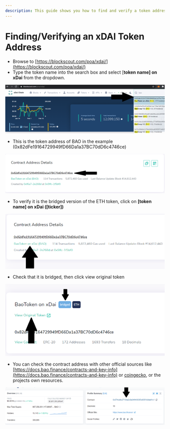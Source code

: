 ```yaml
---
description: This guide shows you how to find and verify a token address on xDAI
---
```


# Finding/Verifying an xDAI Token Address

* Browse to [https://blockscout.com/poa/xdai/](https://blockscout.com/poa/xdai/)
* Type the token name into the search box and select \[**token name] on xDai** from the dropdown.

![](<../../.gitbook/assets/image (48).png>)

* This is the token address of BAO in the example (0x82dFe19164729949fD66Da1a37BC70dD6c4746ce)

![](<../../.gitbook/assets/image (84).png>)

* To verify it is the bridged version of the ETH token, click on **\[token name] on xDai (\[ticker])**

![](<../../.gitbook/assets/image (41).png>)

* Check that it is bridged, then click view original token

![](<../../.gitbook/assets/image (103).png>)

* You can check the contract address with other official sources like [https://docs.bao.finance/contracts-and-key-info](https://docs.bao.finance/contracts-and-key-info) or [coingecko](https://www.coingecko.com/en), or the projects own resources.

![](<../../.gitbook/assets/image (46).png>)
